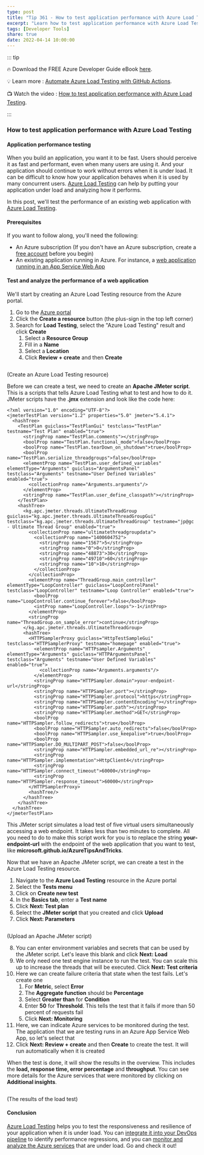```yaml
---
type: post
title: "Tip 361 - How to test application performance with Azure Load Testing"
excerpt: "Learn how to test application performance with Azure Load Testing"
tags: [Developer Tools]
share: true
date: 2022-04-14 10:00:00
---
```


::: tip 

:fire:  Download the FREE Azure Developer Guide eBook [here](http://aka.ms/azuredevebook?WT.mc_id=docs-azuredevtips-azureappsdev).

:bulb: Learn more : [Automate Azure Load Testing with GitHub Actions](https://docs.microsoft.com/azure/load-testing/tutorial-cicd-github-actions?WT.mc_id=docs-azuredevtips-azureappsdev). 

:tv: Watch the video : [How to test application performance with Azure Load Testing](https://youtu.be/FpuuyPJmEj8?WT.mc_id=youtube-azuredevtips-azureappsdev).

:::

### How to test application performance with Azure Load Testing

#### Application performance testing
When you build an application, you want it to be fast. Users should perceive it as fast and performant, even when many users are using it. And your application should continue to work without errors when it is under load. It can be difficult to know how your application behaves when it is used by many concurrent users. [Azure Load Testing](https://azure.microsoft.com/services/load-testing/?WT.mc_id=azure-azuredevtips-azureappsdev) can help by putting your application under load and analyzing how it performs.

In this post, we'll test the performance of an existing web application with [Azure Load Testing](https://docs.microsoft.com/azure/load-testing/overview-what-is-azure-load-testing?WT.mc_id=docs-azuredevtips-azureappsdev).

#### Prerequisites
If you want to follow along, you'll need the following:
* An Azure subscription (If you don't have an Azure subscription, create a [free account](https://azure.microsoft.com/free/?WT.mc_id=azure-azuredevtips-azureappsdev) before you begin)
* An existing application running in Azure. For instance, a [web application running in an App Service Web App](https://docs.microsoft.com/azure/app-service/quickstart-dotnetcore?tabs=net60&pivots=development-environment-vs?WT.mc_id=docs-azuredevtips-azureappsdev)

#### Test and analyze the performance of a web application
We'll start by creating an Azure Load Testing resource from the Azure portal.

1. Go to the [Azure portal](https://portal.azure.com/?WT.mc_id=azure-azuredevtips-azureappsdev)
2. Click the **Create a resource** button (the plus-sign in the top left corner) 
3. Search for **Load Testing**, select the "Azure Load Testing" result and click **Create**
   1. Select a **Resource Group** 
   2. Fill in a **Name**
   3. Select a **Location**
   4. Click **Review + create** and then **Create** 

<img :src="$withBase('/files/145create.png')">

(Create an Azure Load Testing resource)

Before we can create a test, we need to create an **Apache JMeter script**. This is a scripts that tells Azure Load Testing what to test and how to do it. JMeter scripts have the **.jmx** extension and look like the code here:
```
<?xml version="1.0" encoding="UTF-8"?>
<jmeterTestPlan version="1.2" properties="5.0" jmeter="5.4.1">
  <hashTree>
    <TestPlan guiclass="TestPlanGui" testclass="TestPlan" testname="Test Plan" enabled="true">
      <stringProp name="TestPlan.comments"></stringProp>
      <boolProp name="TestPlan.functional_mode">false</boolProp>
      <boolProp name="TestPlan.tearDown_on_shutdown">true</boolProp>
      <boolProp name="TestPlan.serialize_threadgroups">false</boolProp>
      <elementProp name="TestPlan.user_defined_variables" elementType="Arguments" guiclass="ArgumentsPanel" testclass="Arguments" testname="User Defined Variables" enabled="true">
        <collectionProp name="Arguments.arguments"/>
      </elementProp>
      <stringProp name="TestPlan.user_define_classpath"></stringProp>
    </TestPlan>
    <hashTree>
      <kg.apc.jmeter.threads.UltimateThreadGroup guiclass="kg.apc.jmeter.threads.UltimateThreadGroupGui" testclass="kg.apc.jmeter.threads.UltimateThreadGroup" testname="jp@gc - Ultimate Thread Group" enabled="true">
        <collectionProp name="ultimatethreadgroupdata">
          <collectionProp name="1400604752">
            <stringProp name="1567">5</stringProp>
            <stringProp name="0">0</stringProp>
            <stringProp name="48873">30</stringProp>
            <stringProp name="49710">60</stringProp>
            <stringProp name="10">10</stringProp>
          </collectionProp>
        </collectionProp>
        <elementProp name="ThreadGroup.main_controller" elementType="LoopController" guiclass="LoopControlPanel" testclass="LoopController" testname="Loop Controller" enabled="true">
          <boolProp name="LoopController.continue_forever">false</boolProp>
          <intProp name="LoopController.loops">-1</intProp>
        </elementProp>
        <stringProp name="ThreadGroup.on_sample_error">continue</stringProp>
      </kg.apc.jmeter.threads.UltimateThreadGroup>
      <hashTree>
        <HTTPSamplerProxy guiclass="HttpTestSampleGui" testclass="HTTPSamplerProxy" testname="homepage" enabled="true">
          <elementProp name="HTTPsampler.Arguments" elementType="Arguments" guiclass="HTTPArgumentsPanel" testclass="Arguments" testname="User Defined Variables" enabled="true">
            <collectionProp name="Arguments.arguments"/>
          </elementProp>
          <stringProp name="HTTPSampler.domain">your-endpoint-url</stringProp>
          <stringProp name="HTTPSampler.port"></stringProp>
          <stringProp name="HTTPSampler.protocol">https</stringProp>
          <stringProp name="HTTPSampler.contentEncoding"></stringProp>
          <stringProp name="HTTPSampler.path"></stringProp>
          <stringProp name="HTTPSampler.method">GET</stringProp>
          <boolProp name="HTTPSampler.follow_redirects">true</boolProp>
          <boolProp name="HTTPSampler.auto_redirects">false</boolProp>
          <boolProp name="HTTPSampler.use_keepalive">true</boolProp>
          <boolProp name="HTTPSampler.DO_MULTIPART_POST">false</boolProp>
          <stringProp name="HTTPSampler.embedded_url_re"></stringProp>
          <stringProp name="HTTPSampler.implementation">HttpClient4</stringProp>
          <stringProp name="HTTPSampler.connect_timeout">60000</stringProp>
          <stringProp name="HTTPSampler.response_timeout">60000</stringProp>
        </HTTPSamplerProxy>
        <hashTree/>
      </hashTree>
    </hashTree>
  </hashTree>
</jmeterTestPlan>
```
This JMeter script simulates a load test of five virtual users simultaneously accessing a web endpoint. It takes less than two minutes to complete. All you need to do to make this script work for you is to replace the string **your-endpoint-url** with the endpoint of the web application that you want to test, like **microsoft.github.io/AzureTipsAndTricks**. 

Now that we have an Apache JMeter script, we can create a test in the Azure Load Testing resource. 

1. Navigate to the **Azure Load Testing** resource in the Azure portal
2. Select the **Tests menu**
3. Click on **Create new test**
4. In the **Basics tab**, enter a **Test name**
5. Click **Next: Test plan**
6. Select the **JMeter script** that you created and click **Upload**
7. Click **Next: Parameters**

<img :src="$withBase('/files/145createtest.png')">

(Upload an Apache JMeter script)

8. You can enter environment variables and secrets that can be used by the JMeter script. Let's leave this blank and click **Next: Load**
9.  We only need one test engine instance to run the test. You can scale this up to increase the threads that will be executed. Click **Next: Test criteria**
10. Here we can create failure criteria that state when the test fails. Let's create one
    1.  For **Metric**, select **Error**
    2.  The **Aggregate function** should be **Percentage**
    3.  Select **Greater than** for **Condition**
    4.  Enter **50** for **Threshold**. This tells the test that it fails if more than 50 percent of requests fail
    5.  Click **Next: Monitoring**
11. Here, we can indicate Azure services to be monitored during the test. The application that we are testing runs in an Azure App Service Web App, so let's select that
12. Click **Next: Review + create** and then **Create** to create the test. It will run automatically when it is created

When the test is done, it will show the results in the overview. This includes the **load, response time, error percentage** and **throughput**. You can see more details for the Azure services that were monitored by clicking on **Additional insights**. 

<img :src="$withBase('/files/145result.png')">

(The results of the load test)

#### Conclusion
[Azure Load Testing](https://docs.microsoft.com/azure/load-testing/overview-what-is-azure-load-testing?WT.mc_id=docs-azuredevtips-azureappsdev) helps you to test the responsiveness and resilience of your application when it is under load. You can [integrate it into your DevOps pipeline](https://docs.microsoft.com/azure/load-testing/tutorial-cicd-github-actions?WT.mc_id=docs-azuredevtips-azureappsdev) to identify performance regressions, and you can [monitor and analyze the Azure services](https://docs.microsoft.com/azure/load-testing/tutorial-identify-bottlenecks-azure-portal?WT.mc_id=docs-azuredevtips-azureappsdev) that are under load. Go and check it out!